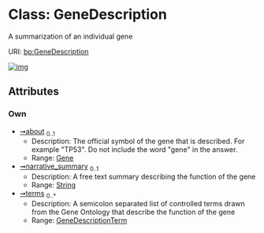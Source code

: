 
# Class: GeneDescription


A summarization of an individual gene

URI: [bp:GeneDescription](http://w3id.org/ontogpt/biological-process-templateGeneDescription)


[![img](https://yuml.me/diagram/nofunky;dir:TB/class/[GeneDescriptionTerm],[GeneDescriptionTerm]<terms%200..*-%20[GeneDescription&#124;narrative_summary:string%20%3F],[Gene]<about%200..1-%20[GeneDescription],[Gene])](https://yuml.me/diagram/nofunky;dir:TB/class/[GeneDescriptionTerm],[GeneDescriptionTerm]<terms%200..*-%20[GeneDescription&#124;narrative_summary:string%20%3F],[Gene]<about%200..1-%20[GeneDescription],[Gene])

## Attributes


### Own

 * [➞about](geneDescription__about.md)  <sub>0..1</sub>
     * Description: The official symbol of the gene that is described. For example "TP53". Do not include the word "gene" in the answer.
     * Range: [Gene](Gene.md)
 * [➞narrative_summary](geneDescription__narrative_summary.md)  <sub>0..1</sub>
     * Description: A free text summary describing the function of the gene
     * Range: [String](types/String.md)
 * [➞terms](geneDescription__terms.md)  <sub>0..\*</sub>
     * Description: A semicolon separated list of controlled terms drawn from the Gene Ontology that describe the function of the gene
     * Range: [GeneDescriptionTerm](GeneDescriptionTerm.md)
